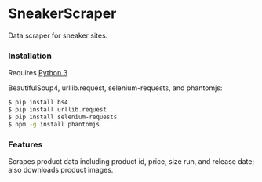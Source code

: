 # SneakerScraper

Data scraper for sneaker sites.


### Installation

Requires [Python 3](https://www.python.org/downloads/)

BeautifulSoup4, urllib.request, selenium-requests, and phantomjs:

```sh
$ pip install bs4
$ pip install urllib.request
$ pip install selenium-requests
$ npm -g install phantomjs
```

### Features
Scrapes product data including product id, price, size run, and release date; also downloads product images. 
